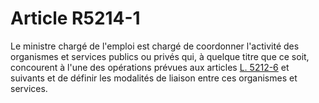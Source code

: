 # Article R5214-1

  
Le ministre chargé de l'emploi est chargé de coordonner l'activité des organismes et services publics ou privés qui, à quelque titre que ce soit, concourent à l'une des opérations prévues aux articles [L. 5212-6][1] et suivants et de définir les modalités de liaison entre ces organismes et services.

 [1]: /affichCodeArticle.do?cidTexte=LEGITEXT000006072050&idArticle=LEGIARTI000006903685&dateTexte=&categorieLien=cid